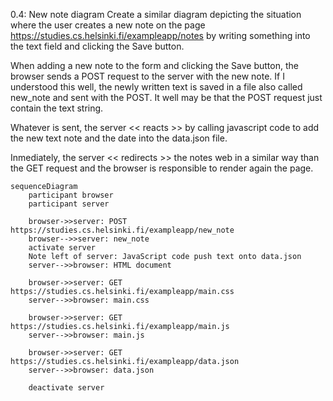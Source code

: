 0.4: New note diagram
Create a similar diagram depicting the situation where the user creates a new note on the page https://studies.cs.helsinki.fi/exampleapp/notes by writing something into the text field and clicking the Save button.


When adding a new note to the form and clicking the Save button, the browser sends a POST request to the server with the new note. If I understood this well, the newly written text is saved in a file also called new_note and sent with the POST. It well may be that the POST request just contain the text string.

Whatever is sent, the server << reacts >> by calling javascript code to add the new text note and the date into the data.json file.

Inmediately, the server << redirects >> the notes web in a similar way than the GET request and the browser is responsible to render again the page.

```mermaid
sequenceDiagram
    participant browser
    participant server

    browser->>server: POST https://studies.cs.helsinki.fi/exampleapp/new_note
    browser-->>server: new_note
    activate server
    Note left of server: JavaScript code push text onto data.json
    server-->>browser: HTML document

    browser->>server: GET https://studies.cs.helsinki.fi/exampleapp/main.css
    server-->>browser: main.css

    browser->>server: GET https://studies.cs.helsinki.fi/exampleapp/main.js
    server-->>browser: main.js

    browser->>server: GET https://studies.cs.helsinki.fi/exampleapp/data.json
    server-->>browser: data.json

    deactivate server
```
